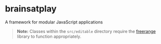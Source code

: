 # brainsatplay
A framework for modular JavaScript applications

> **Note:** Classes within the `src/editable` directory require the [freerange](https://github.com/brainsatplay/freerange) library to function appropriately.